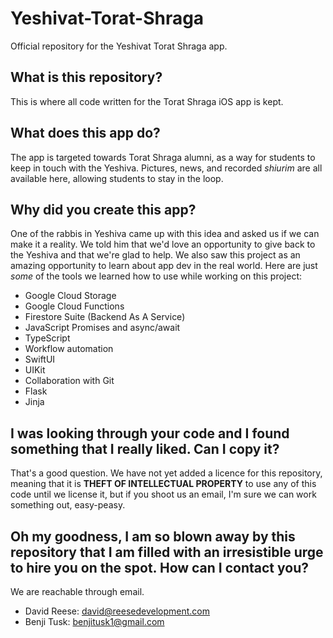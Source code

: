 # Yeshivat-Torat-Shraga
Official repository for the Yeshivat Torat Shraga app.

## What is this repository?
This is where all code written for the Torat Shraga iOS app is kept.

## What does this app do?
The app is targeted towards Torat Shraga alumni, as a way for students to keep in touch with the Yeshiva.
Pictures, news, and recorded _shiurim_ are all available here, allowing students to stay in the loop.

## Why did you create this app?
One of the rabbis in Yeshiva came up with this idea and asked us if we can make it a reality.
We told him that we'd love an opportunity to give back to the Yeshiva and that we're glad to help.
We also saw this project as an amazing opportunity to learn about app dev in the real world. Here are just
_some_ of the tools we learned how to use while working on this project:
- Google Cloud Storage
- Google Cloud Functions
- Firestore Suite (Backend As A Service)
- JavaScript Promises and async/await
- TypeScript
- Workflow automation
- SwiftUI
- UIKit
- Collaboration with Git
- Flask
- Jinja

## I was looking through your code and I found something that I really liked. Can I copy it?
That's a good question. We have not yet added a licence for this repository,
meaning that it is **THEFT OF INTELLECTUAL PROPERTY** to use any of this code until we license it,
but if you shoot us an email, I'm sure we can work something out, easy-peasy.

## Oh my goodness, I am so blown away by this repository that I am filled with an irresistible urge to hire you on the spot. How can I contact you?
We are reachable through email.
- David Reese: david@reesedevelopment.com
- Benji Tusk: benjitusk1@gmail.com
